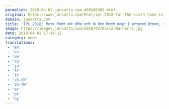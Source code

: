 ```yaml
---
permalink: 2018-04-02-jansatta.com-498108302.html
original: https://www.jansatta.com/khel/ipl-2018-for-the-sixth-time-in-the-ipl-sunrisers-hyderabad-look-for-the-title-for-the-second-time-in-the-eleventh-season/619818/
domain: jansatta.com
title: 'IPL 2018: खिताब जिताने वाले डेविड वार्नर के बिना कितनी मजबूत है सनराइजर्स हैदराबाद, जानिए'
image: https://images.jansatta.com/2018/03/David-Warner-3.jpg
date: 2018-04-02 17:41:12
category: news
translations: 
 - 'en'
 - 'es'
 - 'de'
 - 'ru'
 - 'ja'
 - 'fr'
 - 'it'
 - 'zh-CN'
 - 'zh-TW'
 - 'ar'
 - 'pt'
 - 'hy'
---
```


